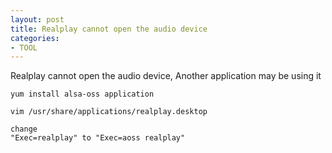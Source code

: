 ```yaml
---
layout: post
title: Realplay cannot open the audio device
categories:
- TOOL
---
```


Realplay cannot open the audio device, Another application may be using it

    
    yum install alsa-oss application
    
    vim /usr/share/applications/realplay.desktop
    
    change 
    "Exec=realplay" to "Exec=aoss realplay"
